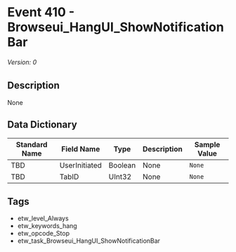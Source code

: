 # Event 410 - Browseui_HangUI_ShowNotificationBar
###### Version: 0

## Description
None

## Data Dictionary
|Standard Name|Field Name|Type|Description|Sample Value|
|---|---|---|---|---|
|TBD|UserInitiated|Boolean|None|`None`|
|TBD|TabID|UInt32|None|`None`|

## Tags
* etw_level_Always
* etw_keywords_hang
* etw_opcode_Stop
* etw_task_Browseui_HangUI_ShowNotificationBar